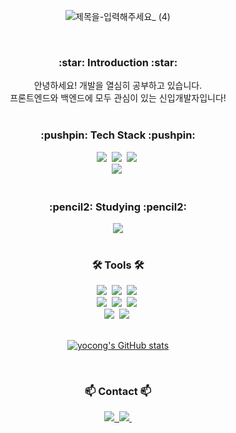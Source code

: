 <div align="center">
  
  ![제목을-입력해주세요_ (4)](https://github.com/yocong/yocong/assets/86585468/3b65193a-3a35-4d7b-95ed-938e709cd20d)
  
</div>

<br>

<h3 align="center">:star: Introduction :star:</h3>
<div align="center">
  안녕하세요! 개발을 열심히 공부하고 있습니다. <br>
  프론트엔드와 백엔드에 모두 관심이 있는 신입개발자입니다!
</div>

<br>

<h3 align="center">:pushpin: Tech Stack :pushpin:</h3>
<div align="center">
  <!-- <img src="https://img.shields.io/badge/보여질이름-바탕색?style=flat&logo=로고이름&logoColor=white"/> -->
  <img src="https://img.shields.io/badge/html5-E34F26.svg?style=for-the-badge&logo=html5&logoColor=white" />&nbsp
  <img src="https://img.shields.io/badge/css3-1572B6.svg?style=for-the-badge&logo=css3&logoColor=white" />&nbsp
  <img src="https://img.shields.io/badge/Javascript-F7DF1E.svg?style=for-the-badge&logo=javascript&logoColor=20232a" />&nbsp

</div>

<div align="center">
  <img src="https://img.shields.io/badge/Java-ff9999.svg?style=for-the-badge&logo=OpenJDK&logoColor=white" />&nbsp

</div>

<br>

<h3 align="center">:pencil2: Studying :pencil2:</h3>
<div align="center">
<!--   <img src="https://img.shields.io/badge/React-FF4154?style=for-the-badge&logo=react%20query&logoColor=white" />&nbsp -->
  <img src="https://img.shields.io/badge/Spring-FF4154.svg?style=for-the-badge&logo=Spring&logoColor=white"/>
</div>

<br>

<h3 align="center">🛠 Tools 🛠</h3>
<div align="center">
  <img src="https://img.shields.io/badge/git-007396.svg?style=for-the-badge&logo=git&logoColor=white" />&nbsp
  <img src="https://img.shields.io/badge/github-181717.svg?style=for-the-badge&logo=github&logoColor=white" />&nbsp
  <img src="https://img.shields.io/badge/Notion-F3F3F3.svg?style=for-the-badge&logo=notion&logoColor=black" />&nbsp

</div>



<div align="center">
  <img src="https://img.shields.io/badge/VSCode-2C2C32.svg?style=for-the-badge&logo=visual-studio-code&logoColor=22ABF3" />&nbsp
  <img src="https://img.shields.io/badge/Eclipse-2C2255.svg?style=for-the-badge&logo=eclipse&logoColor=F37726" />&nbsp
  <img src="https://img.shields.io/badge/Intellij-000000.svg?style=for-the-badge&logo=intellijidea&logoColor=F9AB00" />&nbsp
  
  
</div>

<div align="center">
  <img src="https://img.shields.io/badge/Oracle-2C2211.svg?style=for-the-badge&logo=Oracle&logoColor=white" />&nbsp
  <img src="https://img.shields.io/badge/MariaDB-007555.svg?style=for-the-badge&logo=MariaDB&logoColor=white" />&nbsp
  
</div>

<br>

<div align="center">

  [![yocong's GitHub stats](https://github-readme-stats.vercel.app/api?username=yocong&show_icons=true&hide=contribs,issues&theme=tokyonight)](https://github.com/anuraghazra/github-readme-stats)
  <!-- [![yocong's Top Langs](https://github-readme-stats.vercel.app/api/top-langs/?username=yocong&layout=compact)](https://github.com/anuraghazra/github-readme-stats) -->
  
</div>

<br>

<h3 align="center">📫 Contact 📫</h3>
<div align="center">
  <a href="https://velog.io/@rnfaos77">
    <img src="https://img.shields.io/badge/Velog-1EBC8F?style=for-the-badge&logo=velog&logoColor=white" />&nbsp
  </a>
  <a href="mailto:rnfaos77@naver.com">
    <img
      src="https://img.shields.io/badge/rnfaos77@naver.com-D14836?style=for-the-badge&logo=gmail&logoColor=white"/>&nbsp
  </a>
</div>
